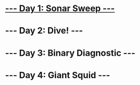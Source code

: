 # [--- Day 1: Sonar Sweep ---](https://github.com/SewerynKaminski/AdventOfCode/blob/main/year2021/day1/README.md)
# --- Day 2: Dive! ---
# --- Day 3: Binary Diagnostic ---
# --- Day 4: Giant Squid ---
